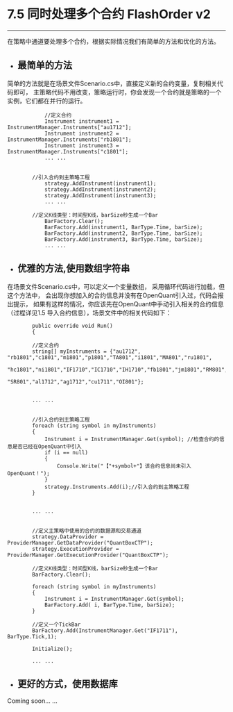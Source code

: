 # 7.5 同时处理多个合约 FlashOrder v2

---

在策略中通道要处理多个合约，根据实际情况我们有简单的方法和优化的方法。

* ## 最简单的方法

简单的方法就是在场景文件Scenario.cs中，直接定义新的合约变量，复制相关代码即可， 主策略代码不用改变，策略运行时，你会发现一个合约就是策略的一个实例，它们都在并行的运行。

```
            //定义合约
            Instrument instrument1 = InstrumentManager.Instruments["au1712"];
            Instrument instrument2 = InstrumentManager.Instruments["rb1801"];
            Instrument instrument3 = InstrumentManager.Instruments["c1801"];
            ... ... 


        //引入合约到主策略工程
            strategy.AddInstrument(instrument1);
            strategy.AddInstrument(instrument2);
            strategy.AddInstrument(instrument3);
            ... ... 

        //定义K线类型：时间型K线，barSize秒生成一个Bar
            BarFactory.Clear();
            BarFactory.Add(instrument1, BarType.Time, barSize);
            BarFactory.Add(instrument2, BarType.Time, barSize);
            BarFactory.Add(instrument3, BarType.Time, barSize);
            ... ...
```

* ## 优雅的方法,使用数组字符串

在场景文件Scenario.cs中，可以定义一个变量数组， 采用循环代码进行加载，但这个方法中， 会出现你想加入的合约信息并没有在OpenQuant引入过，代码会报出提示， 如果有这样的情况，你应该先在OpenQuant中手动引入相关的合约信息（过程详见1.5 导入合约信息），场景文件中的相关代码如下：

```
        public override void Run()
        {

        //定义合约
        string[] myInstruments = {"au1712", "rb1801","c1801","m1801","p1801","TA801","i1801","MA801","ru1801", 
                              "hc1801","ni1801","IF1710","IC1710","IH1710","fb1801","jm1801","RM801","ZC801", 
                              "SR801","al1712","ag1712","cu1711","OI801"};


        ... ... 


        //引入合约到主策略工程
        foreach (string symbol in myInstruments)
        {
            Instrument i = InstrumentManager.Get(symbol); //检查合约的信息是否已经在OpenQuant中引入
            if (i == null)
            {
                Console.Write("【"+symbol+"】该合约信息尚未引入OpenQuant！");
            }
            strategy.Instruments.Add(i);//引入合约到主策略工程
        }


        ... ... 


        //定义主策略中使用的合约的数据源和交易通道
        strategy.DataProvider = ProviderManager.GetDataProvider("QuantBoxCTP");
        strategy.ExecutionProvider = ProviderManager.GetExecutionProvider("QuantBoxCTP");

        //定义K线类型：时间型K线，barSize秒生成一个Bar
        BarFactory.Clear();

        foreach (string symbol in myInstruments)
        {
            Instrument i = InstrumentManager.Get(symbol);
            BarFactory.Add( i, BarType.Time, barSize);
        }

        //定义一个TickBar
        BarFactory.Add(InstrumentManager.Get("IF1711"), BarType.Tick,1);

        Initialize();

        ... ...
```

* ## 更好的方式，使用数据库

Coming soon... ... 

